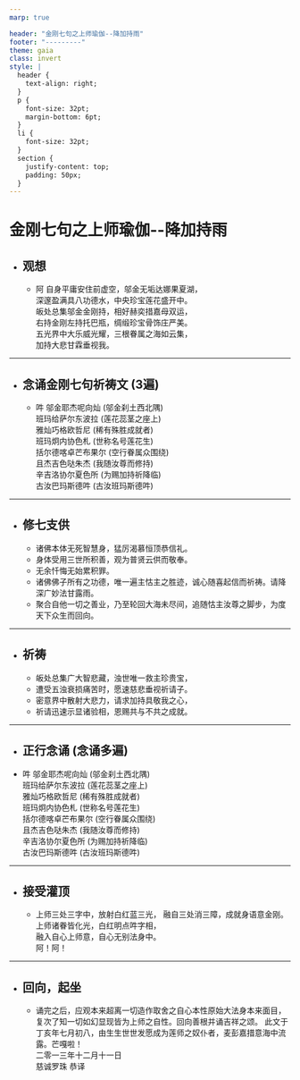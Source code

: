 ```yaml
---
marp: true

header: "金刚七句之上师瑜伽--降加持雨"
footer: "---------"
theme: gaia
class: invert
style: |
  header {
    text-align: right;
  }
  p {
    font-size: 32pt;
    margin-bottom: 6pt;
  }
  li {
    font-size: 32pt;
  }
  section {
    justify-content: top;
    padding: 50px;
  }
---
```



<style >
section::after {
  content: attr(data-marpit-pagination) '/' attr(data-marpit-pagination-total);
}
</style>

<!-- paginate: true -->

# 金刚七句之上师瑜伽--降加持雨
- ## 观想
	- 阿 自身平庸安住前虚空，邬金无垢达娜果夏湖，  
        深邃盈满具八功德水，中央珍宝莲花盛开中。   
	  皈处总集邬金金刚持，相好赫奕措嘉母双运，   
	  右持金刚左持托巴瓶，绸缎珍宝骨饰庄严美。   
	  五光界中大乐威光耀，三根眷属之海如云集，   
	  加持大悲甘霖垂视我。  

---

- ## 念诵金刚七句祈祷文 (3遍)
	- 吽 邬金耶杰呢向灿 (邬金刹土西北隅)  
	  班玛给萨尔东波拉 (莲花蕊茎之座上)  
	  雅灿巧格欧哲尼 (稀有殊胜成就者)  
	  班玛炯内协色札 (世称名号莲花生)  
	  括尔德喀卓芒布果尔 (空行眷属众围绕)  
	  且杰吉色哒朱杰 (我随汝尊而修持)  
	  辛吉洛协尔夏色所 (为赐加持祈降临)  
	  古汝巴玛斯德吽 (古汝班玛斯德吽)  

---

- ## 修七支供
	- 诸佛本体无死智慧身，猛厉渴慕恒顶恭信礼。
	- 身体受用三世所积善，观为普贤云供而敬奉。
	- 无余忏悔无始累积罪。
	- 诸佛佛子所有之功德，唯一遍主怙主之胜迹，诚心随喜起信而祈祷。请降深广妙法甘露雨。
	- 聚合自他一切之善业，乃至轮回大海未尽间，追随怙主汝尊之脚步，为度天下众生而回向。

---

- ## 祈祷
	- 皈处总集广大智悲藏，浊世唯一救主珍贵宝，
	- 遭受五浊衰损痛苦时，愿速慈悲垂视祈请子。
	- 密意界中散射大悲力，请求加持具敬我之心，
	- 祈请迅速示显诸验相，恩赐共与不共之成就。

---

- ## 正行念诵 (念诵多遍)
- 吽 邬金耶杰呢向灿 (邬金刹土西北隅)  
	  班玛给萨尔东波拉 (莲花蕊茎之座上)  
	  雅灿巧格欧哲尼 (稀有殊胜成就者)  
	  班玛炯内协色札 (世称名号莲花生)  
	  括尔德喀卓芒布果尔 (空行眷属众围绕)  
	  且杰吉色哒朱杰 (我随汝尊而修持)  
	  辛吉洛协尔夏色所 (为赐加持祈降临)  
	  古汝巴玛斯德吽 (古汝班玛斯德吽)  

---

- ## 接受灌顶
	- 上师三处三字中，放射白红蓝三光，
	  融自三处消三障，成就身语意金刚。  
	  上师诸眷皆化光，白红明点吽字相，  
	  融入自心上师意，自心无别法身中。  
	  阿！阿！  

---

- ## 回向，起坐
	- 诵完之后，应观本来超离一切造作取舍之自心本性原始大法身本来面目，复次了知一切如幻显现皆为上师之自性。回向善根并诵吉祥之颂。
	  此文于丁亥年七月初八，由生生世世发愿成为莲师之奴仆者，麦彭嘉措意海中流露。芒嘎啦！  
	  二零一三年十二月十一日  
	  慈诚罗珠 恭译